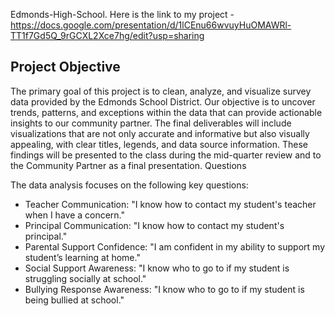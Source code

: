  Edmonds-High-School. Here is the link to my project - https://docs.google.com/presentation/d/1lCEnu66wvuyHuOMAWRl-TT1f7Gd5Q_9rGCXL2Xce7hg/edit?usp=sharing


## Project Objective

The primary goal of this project is to clean, analyze, and visualize survey data provided by the Edmonds School District. Our objective is to uncover trends, patterns, and exceptions within the data that can provide actionable insights to our community partner. The final deliverables will include visualizations that are not only accurate and informative but also visually appealing, with clear titles, legends, and data source information. These findings will be presented to the class during the mid-quarter review and to the Community Partner as a final presentation.
Questions

The data analysis focuses on the following key questions:

- Teacher Communication: "I know how to contact my student's teacher when I have a concern."
- Principal Communication: "I know how to contact my student's principal."
- Parental Support Confidence: "I am confident in my ability to support my student’s learning at home."
- Social Support Awareness: "I know who to go to if my student is struggling socially at school."
- Bullying Response Awareness: "I know who to go to if my student is being bullied at school."
